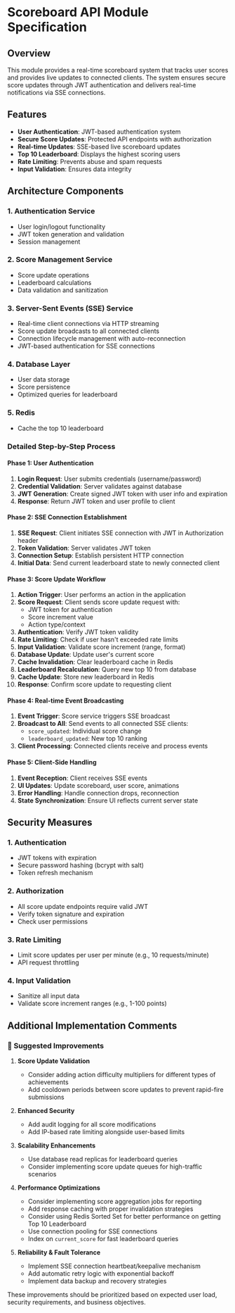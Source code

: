 # Scoreboard API Module Specification

## Overview

This module provides a real-time scoreboard system that tracks user scores and provides live updates to connected clients. The system ensures secure score updates through JWT authentication and delivers real-time notifications via SSE connections.

## Features

- **User Authentication**: JWT-based authentication system
- **Secure Score Updates**: Protected API endpoints with authorization
- **Real-time Updates**: SSE-based live scoreboard updates  
- **Top 10 Leaderboard**: Displays the highest scoring users
- **Rate Limiting**: Prevents abuse and spam requests
- **Input Validation**: Ensures data integrity

## Architecture Components

### 1. Authentication Service
- User login/logout functionality
- JWT token generation and validation
- Session management

### 2. Score Management Service  
- Score update operations
- Leaderboard calculations
- Data validation and sanitization

### 3. Server-Sent Events (SSE) Service
- Real-time client connections via HTTP streaming
- Score update broadcasts to all connected clients
- Connection lifecycle management with auto-reconnection
- JWT-based authentication for SSE connections

### 4. Database Layer
- User data storage
- Score persistence
- Optimized queries for leaderboard

### 5. Redis
- Cache the top 10 leaderboard

### Detailed Step-by-Step Process

#### Phase 1: User Authentication
1. **Login Request**: User submits credentials (username/password)
2. **Credential Validation**: Server validates against database
3. **JWT Generation**: Create signed JWT token with user info and expiration
4. **Response**: Return JWT token and user profile to client

#### Phase 2: SSE Connection Establishment
1. **SSE Request**: Client initiates SSE connection with JWT in Authorization header
2. **Token Validation**: Server validates JWT token
3. **Connection Setup**: Establish persistent HTTP connection
4. **Initial Data**: Send current leaderboard state to newly connected client

#### Phase 3: Score Update Workflow
1. **Action Trigger**: User performs an action in the application
2. **Score Request**: Client sends score update request with:
   - JWT token for authentication
   - Score increment value
   - Action type/context
3. **Authentication**: Verify JWT token validity
4. **Rate Limiting**: Check if user hasn't exceeded rate limits
5. **Input Validation**: Validate score increment (range, format)
6. **Database Update**: Update user's current score
7. **Cache Invalidation**: Clear leaderboard cache in Redis
8. **Leaderboard Recalculation**: Query new top 10 from database
9. **Cache Update**: Store new leaderboard in Redis
10. **Response**: Confirm score update to requesting client

#### Phase 4: Real-time Event Broadcasting
1. **Event Trigger**: Score service triggers SSE broadcast
2. **Broadcast to All**: Send events to all connected SSE clients:
   - `score_updated`: Individual score change
   - `leaderboard_updated`: New top 10 ranking
3. **Client Processing**: Connected clients receive and process events

#### Phase 5: Client-Side Handling
1. **Event Reception**: Client receives SSE events
2. **UI Updates**: Update scoreboard, user score, animations
3. **Error Handling**: Handle connection drops, reconnection
4. **State Synchronization**: Ensure UI reflects current server state

## Security Measures

### 1. Authentication
- JWT tokens with expiration
- Secure password hashing (bcrypt with salt)
- Token refresh mechanism

### 2. Authorization  
- All score update endpoints require valid JWT
- Verify token signature and expiration
- Check user permissions

### 3. Rate Limiting
- Limit score updates per user per minute (e.g., 10 requests/minute)
- API request throttling

### 4. Input Validation
- Sanitize all input data
- Validate score increment ranges (e.g., 1-100 points)

## Additional Implementation Comments

### 🔧 Suggested Improvements

1. **Score Update Validation**
   - Consider adding action difficulty multipliers for different types of achievements
   - Add cooldown periods between score updates to prevent rapid-fire submissions

2. **Enhanced Security**  
   - Add audit logging for all score modifications
   - Add IP-based rate limiting alongside user-based limits

3. **Scalability Enhancements**
   - Use database read replicas for leaderboard queries
   - Consider implementing score update queues for high-traffic scenarios

4. **Performance Optimizations**
   - Consider implementing score aggregation jobs for reporting
   - Add response caching with proper invalidation strategies
   - Consider using Redis Sorted Set for better performance on getting Top 10 Leaderboard
   - Use connection pooling for SSE connections
   - Index on `current_score` for fast leaderboard queries

5. **Reliability & Fault Tolerance**
   - Implement SSE connection heartbeat/keepalive mechanism
   - Add automatic retry logic with exponential backoff
   - Implement data backup and recovery strategies

These improvements should be prioritized based on expected user load, security requirements, and business objectives.